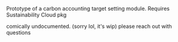 Prototype of a carbon accounting target setting module. Requires Sustainability Cloud pkg

comically undocumented. (sorry lol, it's wip) please reach out with questions 
